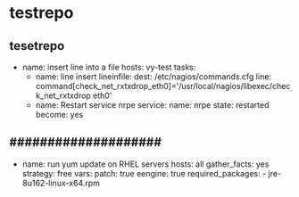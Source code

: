 # testrepo
tesetrepo
---
- name: insert line into a file
  hosts: vy-test
  tasks:
    - name: line insert
      lineinfile:
        dest: /etc/nagios/commands.cfg
        line: command[check_net_rxtxdrop_eth0]='/usr/local/nagios/libexec/check_net_rxtxdrop eth0' 
    - name: Restart service  nrpe
      service:
        name: nrpe
        state: restarted
      become: yes

####################
---

- name: run yum update on RHEL servers
  hosts: all
  gather_facts: yes
  strategy: free
  vars:
    patch: true
    eengine: true
    required_packages:
      - jre-8u162-linux-x64.rpm
